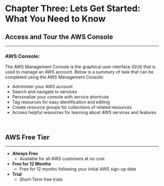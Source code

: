 # Chapter Three: Lets Get Started: What You Need to Know

## Access and Tour the AWS Console
---

### AWS Console:

The AWS Management Console is the graphical user interface (GUI) that is used to manage an AWS account. Below is a summary of task that can be completed using the AWS Management Console:
- Administer your AWS account
- Search and navigate to services
- Personalize your console with service shortcuts
- Tag resources for easy identification and editing
- Create resource groups for collections of related resources
- Access helpful resources for learning about AWS services and features

<br>

## AWS Free Tier
---

- **Always Free**
	- Available for all AWS customers at no cost
- **Free for 12 Months**
	- Free for 12 months following your initial AWS sign-up date
- **Trial**
	- Short-Term free trials
